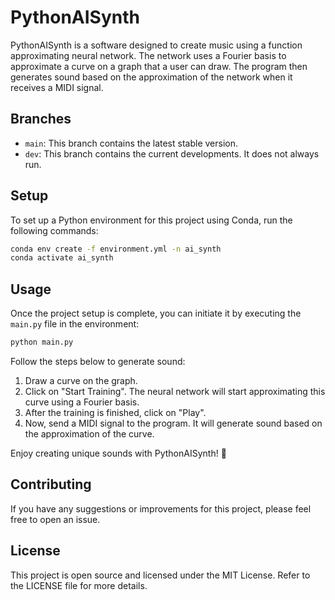 # PythonAISynth

PythonAISynth is a software designed to create music using a function approximating neural network. The network uses a Fourier basis to approximate a curve on a graph that a user can draw. The program then generates sound based on the approximation of the network when it receives a MIDI signal.

## Branches

- `main`: This branch contains the latest stable version.
- `dev`: This branch contains the current developments. It does not always run.

## Setup

To set up a Python environment for this project using Conda, run the following commands:

```bash
conda env create -f environment.yml -n ai_synth
conda activate ai_synth
```

## Usage

Once the project setup is complete, you can initiate it by executing the `main.py` file in the environment:

```bash
python main.py
```

Follow the steps below to generate sound:

1. Draw a curve on the graph.
2. Click on "Start Training". The neural network will start approximating this curve using a Fourier basis.
3. After the training is finished, click on "Play".
4. Now, send a MIDI signal to the program. It will generate sound based on the approximation of the curve.

Enjoy creating unique sounds with PythonAISynth! 🎵

## Contributing

If you have any suggestions or improvements for this project, please feel free to open an issue.

## License

This project is open source and licensed under the MIT License. Refer to the LICENSE file for more details.

